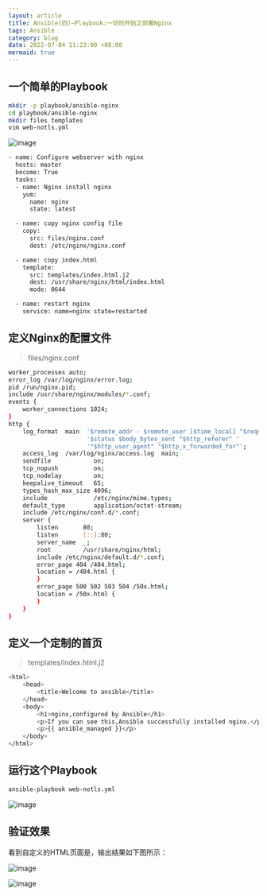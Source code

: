 ```yaml
---
layout: article
title: Ansible(四)—Playbook:一切的开始之部署Nginx
tags: Ansible
category: blog
date: 2022-07-04 11:23:00 +08:00
mermaid: true
---
```

## 一个简单的Playbook

```bash
mkdir -p playbook/ansible-nginx
cd playbook/ansible-nginx
mkdir files templates
vim web-notls.yml
```
![image](https://github.com/yutao517/yutao517.github.io/assets/62100249/9dd8a759-0029-49e6-89f5-e197a429a907)

```bash
- name: Configure webserver with nginx
  hosts: master
  become: True
  tasks:
  - name: Nginx install nginx
    yum:
      name: nginx
      state: latest

  - name: copy nginx config file
    copy:
      src: files/nginx.conf
      dest: /etc/nginx/nginx.conf

  - name: copy index.html
    template:
      src: templates/index.html.j2
      dest: /usr/share/nginx/html/index.html
      mode: 0644

  - name: restart nginx
    service: name=nginx state=restarted
```

## 定义Nginx的配置文件

>files/nginx.conf
```bash
worker_processes auto;
error_log /var/log/nginx/error.log;
pid /run/nginx.pid;
include /usr/share/nginx/modules/*.conf;
events {
    worker_connections 1024;
}
http {
    log_format  main  '$remote_addr - $remote_user [$time_local] "$request" '
                      '$status $body_bytes_sent "$http_referer" '
                      '"$http_user_agent" "$http_x_forwarded_for"';
    access_log  /var/log/nginx/access.log  main;
    sendfile            on;
    tcp_nopush          on;
    tcp_nodelay         on;
    keepalive_timeout   65;
    types_hash_max_size 4096;
    include             /etc/nginx/mime.types;
    default_type        application/octet-stream;
    include /etc/nginx/conf.d/*.conf;
    server {
        listen       80;
        listen       [::]:80;
        server_name  _;
        root         /usr/share/nginx/html;
        include /etc/nginx/default.d/*.conf;
        error_page 404 /404.html;
        location = /404.html {
        }
        error_page 500 502 503 504 /50x.html;
        location = /50x.html {
        }
    }
}
```

## 定义一个定制的首页

>templates/index.html.j2

```bash
<html>
    <head>
        <title>Welcome to ansible</title>
    </head>
    <body>
        <h1>nginx,configured by Ansible</h1>
        <p>If you can see this,Ansible successfully installed nginx.</p>
        <p>{{ ansible_managed }}</p>
    </body>
</html>
```

## 运行这个Playbook

```bash
ansible-playbook web-notls.yml
```

![image](https://github.com/yutao517/yutao517.github.io/assets/62100249/dc5c8aa0-4e43-4bb7-90b1-9d7fe069dcf7)

## 验证效果
看到自定义的HTML页面是，输出结果如下图所示：

![image](https://github.com/yutao517/yutao517.github.io/assets/62100249/2e193b4d-5fdb-419a-b03f-2ffb3690e70b)

![image](https://github.com/yutao517/yutao517.github.io/assets/62100249/0055a7cc-6aef-4d24-95f3-f494f47a451a)

